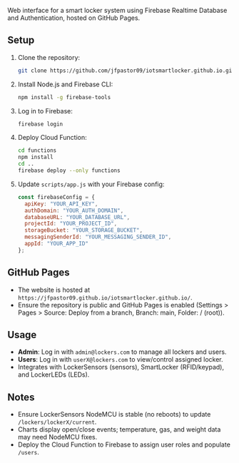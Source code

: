  Web interface for a smart locker system using Firebase Realtime Database and Authentication, hosted on GitHub Pages.

 ## Setup
 1. Clone the repository:
    ```bash
    git clone https://github.com/jfpastor09/iotsmartlocker.github.io.git
    ```
 2. Install Node.js and Firebase CLI:
    ```bash
    npm install -g firebase-tools
    ```
 3. Log in to Firebase:
    ```bash
    firebase login
    ```
 4. Deploy Cloud Function:
    ```bash
    cd functions
    npm install
    cd ..
    firebase deploy --only functions
    ```
 5. Update `scripts/app.js` with your Firebase config:
    ```javascript
    const firebaseConfig = {
      apiKey: "YOUR_API_KEY",
      authDomain: "YOUR_AUTH_DOMAIN",
      databaseURL: "YOUR_DATABASE_URL",
      projectId: "YOUR_PROJECT_ID",
      storageBucket: "YOUR_STORAGE_BUCKET",
      messagingSenderId: "YOUR_MESSAGING_SENDER_ID",
      appId: "YOUR_APP_ID"
    };
    ```

 ## GitHub Pages
 - The website is hosted at `https://jfpastor09.github.io/iotsmartlocker.github.io/`.
 - Ensure the repository is public and GitHub Pages is enabled (Settings > Pages > Source: Deploy from a branch, Branch: main, Folder: / (root)).

 ## Usage
 - **Admin**: Log in with `admin@lockers.com` to manage all lockers and users.
 - **Users**: Log in with `userX@lockers.com` to view/control assigned locker.
 - Integrates with LockerSensors (sensors), SmartLocker (RFID/keypad), and LockerLEDs (LEDs).

 ## Notes
 - Ensure LockerSensors NodeMCU is stable (no reboots) to update `/lockers/lockerX/current`.
 - Charts display open/close events; temperature, gas, and weight data may need NodeMCU fixes.
 - Deploy the Cloud Function to Firebase to assign user roles and populate `/users`.
